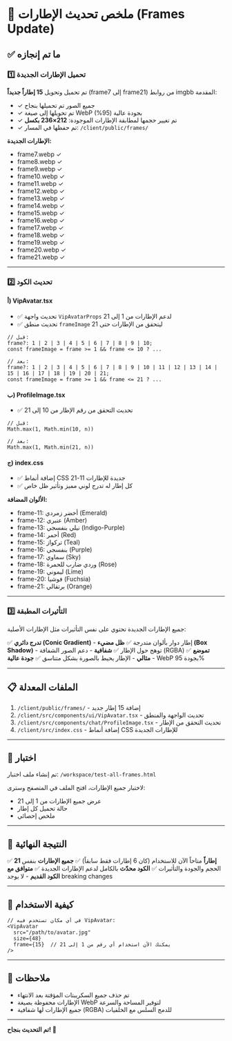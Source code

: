 # 🎨 ملخص تحديث الإطارات (Frames Update)

## ✅ ما تم إنجازه

### 1️⃣ تحميل الإطارات الجديدة
تم تحميل وتحويل **15 إطاراً جديداً** (frame7 إلى frame21) من روابط imgbb المقدمة:

- ✓ جميع الصور تم تحميلها بنجاح
- ✓ تم تحويلها إلى صيغة WebP بجودة عالية (95%)
- ✓ تم تغيير حجمها لمطابقة الإطارات الموجودة: **212×236 بكسل**
- ✓ تم حفظها في المسار: `/client/public/frames/`

**الإطارات الجديدة:**
- frame7.webp ✓
- frame8.webp ✓
- frame9.webp ✓
- frame10.webp ✓
- frame11.webp ✓
- frame12.webp ✓
- frame13.webp ✓
- frame14.webp ✓
- frame15.webp ✓
- frame16.webp ✓
- frame17.webp ✓
- frame18.webp ✓
- frame19.webp ✓
- frame20.webp ✓
- frame21.webp ✓

---

### 2️⃣ تحديث الكود

#### أ) VipAvatar.tsx
- ✅ تحديث واجهة `VipAvatarProps` لدعم الإطارات من 1 إلى 21
- ✅ تحديث منطق `frameImage` ليتحقق من الإطارات حتى 21

```tsx
// قبل:
frame?: 1 | 2 | 3 | 4 | 5 | 6 | 7 | 8 | 9 | 10;
const frameImage = frame >= 1 && frame <= 10 ? ...

// بعد:
frame?: 1 | 2 | 3 | 4 | 5 | 6 | 7 | 8 | 9 | 10 | 11 | 12 | 13 | 14 | 15 | 16 | 17 | 18 | 19 | 20 | 21;
const frameImage = frame >= 1 && frame <= 21 ? ...
```

#### ب) ProfileImage.tsx
- ✅ تحديث التحقق من رقم الإطار من 10 إلى 21

```tsx
// قبل:
Math.max(1, Math.min(10, n))

// بعد:
Math.max(1, Math.min(21, n))
```

#### ج) index.css
- ✅ إضافة أنماط CSS جديدة للإطارات 11-21
- ✅ كل إطار له تدرج لوني مميز وتأثير ظل خاص

**الألوان المضافة:**
- frame-11: أخضر زمردي (Emerald)
- frame-12: عنبري (Amber)
- frame-13: نيلي بنفسجي (Indigo-Purple)
- frame-14: أحمر (Red)
- frame-15: تركواز (Teal)
- frame-16: بنفسجي (Purple)
- frame-17: سماوي (Sky)
- frame-18: وردي ضارب للحمرة (Rose)
- frame-19: ليموني (Lime)
- frame-20: فوشيا (Fuchsia)
- frame-21: برتقالي (Orange)

---

### 3️⃣ التأثيرات المطبقة

جميع الإطارات الجديدة تحتوي على نفس التأثيرات مثل الإطارات الأصلية:

✅ **تدرج دائري (Conic Gradient)** - إطار دوار بألوان متدرجة
✅ **ظل مضيء (Box Shadow)** - توهج حول الإطار
✅ **شفافية** - دعم الصور الشفافة (RGBA)
✅ **تموضع مثالي** - الإطار يحيط بالصورة بشكل متناسق
✅ **جودة عالية** - WebP بجودة 95%

---

## 📋 الملفات المعدلة

1. `/client/public/frames/` - إضافة 15 إطار جديد
2. `/client/src/components/ui/VipAvatar.tsx` - تحديث الواجهة والمنطق
3. `/client/src/components/chat/ProfileImage.tsx` - تحديث التحقق من الإطار
4. `/client/src/index.css` - إضافة أنماط CSS للإطارات الجديدة

---

## 🧪 اختبار

تم إنشاء ملف اختبار: `/workspace/test-all-frames.html`

لاختبار جميع الإطارات، افتح الملف في المتصفح وسترى:
- عرض جميع الإطارات من 1 إلى 21
- حالة تحميل كل إطار
- ملخص إحصائي

---

## 🎯 النتيجة النهائية

✅ **21 إطاراً** متاحاً الآن للاستخدام (كان 6 إطارات فقط سابقاً)
✅ **جميع الإطارات** بنفس الحجم والجودة والتأثيرات
✅ **الكود محدّث** بالكامل لدعم الإطارات الجديدة
✅ **متوافق مع الكود القديم** - لا يوجد breaking changes

---

## 🚀 كيفية الاستخدام

```tsx
// في أي مكان تستخدم فيه VipAvatar:
<VipAvatar 
  src="/path/to/avatar.jpg"
  size={48}
  frame={15}  // يمكنك الآن استخدام أي رقم من 1 إلى 21
/>
```

---

## 📝 ملاحظات

- تم حذف جميع السكريبتات المؤقتة بعد الانتهاء
- الإطارات محفوظة بصيغة WebP لتوفير المساحة والسرعة
- جميع الإطارات لها شفافية (RGBA) للدمج السلس مع الخلفيات

---

**تم التحديث بنجاح! 🎉**
